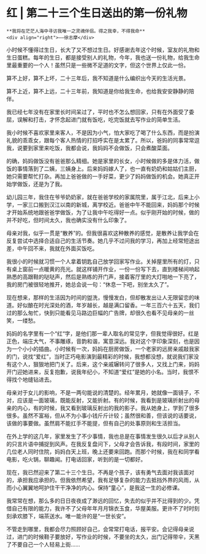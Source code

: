 # 红 | 第二十三个生日送出的第一份礼物

``` admonish note
**我将在茫茫人海中寻访我唯一之灵魂伴侣。得之我幸，不得我命**       
<div align="right">——徐志摩</div>
```

小时候不懂得过生日，长大了又不想过生日。好感谢去年这个时候，室友的礼物和生日蛋糕。每年的生日，都是接受别人的礼物，今年，我也送一份礼物，给我生命里最重要的一个人！虽然只是一些微不足道的文字，但这个世界上仅此一份。


算不上好，算不上坏，二十三年后，我不知道是什么编织出今天的生活光景。

算不上近，算不上远，二十三年前，我知道是你给我生命，也给我安安静静的陪伴。


我已经七年没有在家里长时间呆过了，平时也不怎么想回家，只有在外面受了委屈，误解和打击，才怀念起进门就有饭吃，吃完饭就去写作业的简单生活。

我小时候不喜欢家里来客人，不是因为小气，怕大家吃了喝了什么东西，而是扮演礼貌的乖乖女，跟每个客人热情的打招呼实在是太累了。所以，爸妈的同事常常逗我，说要到家里来吃饭，我都会说，我妈妈不会做饭，只会煮酸菜面。

的确，妈妈做饭没有爸爸那么精细。她是家里的长女，小时候做的多是体力活，做饭的事情落到了二姨，三姨身上。后来妈妈嫁人了，也一直有奶奶和姑姑们主厨，她只需要帮忙打杂。再加上爸爸做的一手好菜，更少了妈妈做饭的机会。她真正开始学做饭，还是为了我。

幼儿园三年，我住在爷爷奶奶家，就在爸爸学校的家属院里，属于江北，后来上小学，一家三口搬到汉江以南的新城，离学校近。爸爸中午不能回来，妈妈那个时候才开始系统地跟爸爸学做饭，为了让我中午吃得好一点。似乎刚开始的时候，做的并不好吃，但时间太久，我也确实没有什么印象了。

母亲对我，似乎一贯是“散养”的。但我很喜欢这种散养的感觉，是散养让我学会在反复尝试中选择合适自己的生活节奏。她几乎不过问我的学习，再加上经常短途出差，中午回不来，我就在外面买饭吃。

我很小的时候就习惯一个人拿着钥匙自己放学回家写作业。关掉屋里所有的灯，只有桌上窗前一点暖黄的亮光。就这样铺开作业，一份一份写下去，直到楼梯间响起熟悉的高跟鞋的哒哒声，然后是熟练的开门声，接着客厅里的大灯啪地一下亮了，我的房门被很轻地推开，她总会说一句：“休息一下吧，别坐太久了”。

现在想来，那样的生活因为时间的盥洗，慢慢发白，但却散发出让人无限留恋的味道。好似酿在时光深处的酒，年岁越长，越是满口留香。一年三百六十五天，我们过的那么匆忙，快到只能看见马路边巨幅的广告牌，却很久也看不见母亲的一丝笑，一缕愁。

妈妈的名字里有一个“红“字，是他们那一辈人取名的常见字，但我觉得很好。红是正色，端庄大气，不事雕琢，音韵和谐，寓意深远。我对这个字印象深刻，也是因为一个小小的插曲。小时候有一次，妈妈在厨房做饭，一个老家的远房亲戚敲我家的门，说找“爱红”，当时正巧电影演到最精彩的时候，我想都没想，就说我们家没有这个人，狠狠地把门关了。后来，这个亲戚辗转问了很多人，又找上门来，妈妈开门迎她进来，反复抱歉，说我年纪小，不知道“爱红”是她的小名。当时，我恨不得找个地缝钻进去。

母亲对于女儿的影响，不是一两句能说的清楚的。经年累月，她就像一面镜子，不对，应该是一面玻璃，既能反射，又能折射。有的时候，我看到是玻璃折射出的母亲的内心，有的时候，我又看到玻璃反射出的我的影子。我从她身上，学到了很多很多。虽然不富裕，但从不为小事小钱斤斤计较；虽然很和善，但该说的话要说，该做的事要做。虽然肩不能扛手不能提，但有自己的处事原则和生活担当。

在外上学的这几年，家里发生了不少事情，我也总是在事情发生很久以后才从别人的只言片语中捕捉到风声。在我反复盘问下，父母才会告诉我，有段时间，家里的几位老人同时住院，妈妈白天上班，晚上还要来回跑。而那个时候，我在和同学看电影，吃火锅，聊趣闻。打电话回家，听到的是一切都好。

现在，我已然迎来了第二十三个生日。不再是个孩子，该有勇气去面对我该面对的，承担我应承担的。但我依然希望，我有足够复杂的能力去抵挡外界的风雨，从而小心翼翼地呵护住干干净净的内心。保持“童心”，是我这一生的必修课。

我常常在想，那么多的日日夜夜成了渺远的回忆，失去的似乎并不比得到的少。凭借自己有限的能力，我许不了父母年年月月锦衣玉食，华屋美服。更许不了时时刻刻承欢膝下，端茶送水。唯一能许的是“一世长安”。

不管走到哪里，我都会尽力照顾好自己，会常常打电话，报平安。会记得母亲说过，进门的时候鞋子要放好，写作业的时候，不要坐的太久，出门记得带伞，天黑了不要自己一个人轻易上街……

